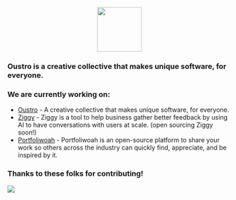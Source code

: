 <p align="center">
  <a href="https://oustro.xyz">
    <img src="https://www.oustro.xyz/oustro-logo.svg" height="100">
  </a>
</p>

### Oustro is a creative collective that makes unique software, for everyone.

### We are currently working on:
- [Oustro](https://oustro.xyz) - A creative collective that makes unique software, for everyone.
- [Ziggy](https://useziggy.com) - Ziggy is a tool to help business gather better feedback by using AI to have conversations with users at scale. (open sourcing Ziggy soon!)
- [Portfoliwoah](https://portfoliwoah.io) - Portfoliwoah is an open-source platform to share your work so others across the industry can quickly find, appreciate, and be inspired by it.

### Thanks to these folks for contributing!
<img src="https://contrib.rocks/image?repo=oustro/oustro" />